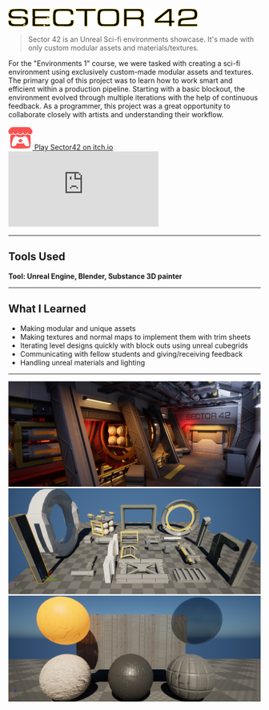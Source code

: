 ![Sector42 Title](../assets/images/sector42/Sector42Title.png)

> Sector 42 is an Unreal Sci-fi environments showcase. It's made with only custom modular assets and materials/textures.

For the "Environments 1" course, we were tasked with creating a sci-fi environment using exclusively custom-made modular assets and textures.
The primary goal of this project was to learn how to work smart and efficient within a production pipeline.
Starting with a basic blockout, the environment evolved through multiple iterations with the help of continuous feedback.
As a programmer, this project was a great opportunity to collaborate closely with artists and understanding their workflow.


<!-- Itch.io link --> 
<a href="https://kennobobo.itch.io/sector-42" target="_blank" rel="noopener noreferrer" class="icon-link">
    <img src="../assets/images/icons/ItchioLogo.png" alt="itch.io icon">
    <span>Play Sector42 on itch.io</span>
</a>

<!-- Embedded Video -->
<div class="video-wrapper">
  <iframe
  src="https://www.youtube-nocookie.com/embed/HBx1xYoTmBM"
  title="Sector 42 Video" frameborder="0" allow="accelerometer;
  autoplay;
  clipboard-write;
  encrypted-media;
  gyroscope;
  picture-in-picture"
  allowfullscreen></iframe>
</div>

---

## Tools Used

**Tool: Unreal Engine, Blender, Substance 3D painter**

---
## What I Learned

- Making modular and unique assets
- Making textures and normal maps to implement them with trim sheets
- Iterating level designs quickly with block outs using unreal cubegrids
- Communicating with fellow students and giving/receiving feedback
- Handling unreal materials and lighting

---

![Sector42 Beauty shot](../assets/images/sector42/BeautyShot1.png)
![Sector42 Meshes](../assets/images/sector42/MyMeshes.png)
![Sector42 Materials](../assets/images/sector42/MaterialTextures.png)